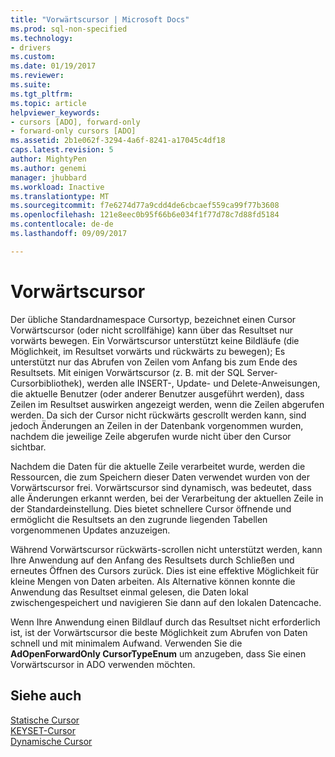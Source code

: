 ```yaml
---
title: "Vorwärtscursor | Microsoft Docs"
ms.prod: sql-non-specified
ms.technology:
- drivers
ms.custom: 
ms.date: 01/19/2017
ms.reviewer: 
ms.suite: 
ms.tgt_pltfrm: 
ms.topic: article
helpviewer_keywords:
- cursors [ADO], forward-only
- forward-only cursors [ADO]
ms.assetid: 2b1e062f-3294-4a6f-8241-a17045c4df18
caps.latest.revision: 5
author: MightyPen
ms.author: genemi
manager: jhubbard
ms.workload: Inactive
ms.translationtype: MT
ms.sourcegitcommit: f7e6274d77a9cdd4de6cbcaef559ca99f77b3608
ms.openlocfilehash: 121e8eec0b95f66b6e034f1f77d78c7d88fd5184
ms.contentlocale: de-de
ms.lasthandoff: 09/09/2017

---
```

# <a name="forward-only-cursors"></a>Vorwärtscursor
Der übliche Standardnamespace Cursortyp, bezeichnet einen Cursor Vorwärtscursor (oder nicht scrollfähige) kann über das Resultset nur vorwärts bewegen. Ein Vorwärtscursor unterstützt keine Bildläufe (die Möglichkeit, im Resultset vorwärts und rückwärts zu bewegen); Es unterstützt nur das Abrufen von Zeilen vom Anfang bis zum Ende des Resultsets. Mit einigen Vorwärtscursor (z. B. mit der SQL Server-Cursorbibliothek), werden alle INSERT-, Update- und Delete-Anweisungen, die aktuelle Benutzer (oder anderer Benutzer ausgeführt werden), dass Zeilen im Resultset auswirken angezeigt werden, wenn die Zeilen abgerufen werden. Da sich der Cursor nicht rückwärts gescrollt werden kann, sind jedoch Änderungen an Zeilen in der Datenbank vorgenommen wurden, nachdem die jeweilige Zeile abgerufen wurde nicht über den Cursor sichtbar.  
  
 Nachdem die Daten für die aktuelle Zeile verarbeitet wurde, werden die Ressourcen, die zum Speichern dieser Daten verwendet wurden von der Vorwärtscursor frei. Vorwärtscursor sind dynamisch, was bedeutet, dass alle Änderungen erkannt werden, bei der Verarbeitung der aktuellen Zeile in der Standardeinstellung. Dies bietet schnellere Cursor öffnende und ermöglicht die Resultsets an den zugrunde liegenden Tabellen vorgenommenen Updates anzuzeigen.  
  
 Während Vorwärtscursor rückwärts-scrollen nicht unterstützt werden, kann Ihre Anwendung auf den Anfang des Resultsets durch Schließen und erneutes Öffnen des Cursors zurück. Dies ist eine effektive Möglichkeit für kleine Mengen von Daten arbeiten. Als Alternative können konnte die Anwendung das Resultset einmal gelesen, die Daten lokal zwischengespeichert und navigieren Sie dann auf den lokalen Datencache.  
  
 Wenn Ihre Anwendung einen Bildlauf durch das Resultset nicht erforderlich ist, ist der Vorwärtscursor die beste Möglichkeit zum Abrufen von Daten schnell und mit minimalem Aufwand. Verwenden Sie die **AdOpenForwardOnly CursorTypeEnum** um anzugeben, dass Sie einen Vorwärtscursor in ADO verwenden möchten.  
  
## <a name="see-also"></a>Siehe auch  
 [Statische Cursor](../../../ado/guide/data/static-cursors.md)   
 [KEYSET-Cursor](../../../ado/guide/data/keyset-cursors.md)   
 [Dynamische Cursor](../../../ado/guide/data/dynamic-cursors.md)

